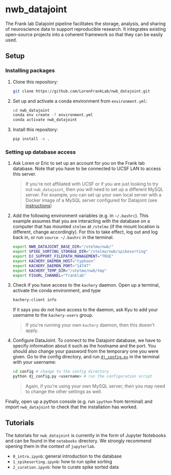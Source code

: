 # nwb_datajoint

The Frank lab Datajoint pipeline facilitates the storage, analysis, and sharing of neuroscience data to support reproducible research. It integrates existing open-source projects into a coherent framework so that they can be easily used.

## Setup

### Installing packages

1. Clone this repository:

   ```bash
   git clone https://github.com/LorenFrankLab/nwb_datajoint.git
   ```

2. Set up and activate a conda environment from `environment.yml`:

   ```bash
   cd nwb_datajoint
   conda env create -f environment.yml
   conda activate nwb_datajoint
   ```

3. Install this repository:

   ```bash
   pip install -e .
   ```

### Setting up database access

1. Ask Loren or Eric to set up an account for you on the Frank lab database. Note that you have to be connected to UCSF LAN to access this server.

   > If you're not affiliated with UCSF or if you are just looking to try out `nwb_datajoint`, then you will need to set up a different MySQL server. For example, you can set up your own local server with a Docker image of a MySQL server configured for Datajoint (see [instructions](https://tutorials.datajoint.io/setting-up/local-database.html))

2. Add the following environment variables (e.g. in `~/.bashrc`). This example assumes that you are interacting with the database on a computer that has mounted `stelmo` at `/stelmo` (if the mount location is different, change accordingly). For this to take effect, log out and log back in, or run `source ~/.bashrc` in the terminal.

     ```bash
     export NWB_DATAJOINT_BASE_DIR="/stelmo/nwb/"
     export SPIKE_SORTING_STORAGE_DIR="/stelmo/nwb/spikesorting"
     export DJ_SUPPORT_FILEPATH_MANAGEMENT="TRUE"
     export KACHERY_DAEMON_HOST="typhoon"
     export KACHERY_DAEMON_PORT="14747"
     export KACHERY_TEMP_DIR="/stelmo/nwb/tmp"
     export FIGURL_CHANNEL="franklab"
     ```

3. Check if you have access to the `kachery` daemon. Open up a terminal, activate the conda environment, and type

   ```bash
   kachery-client info
   ```

   If it says you do not have access to the daemon, ask Kyu to add your username to the `kachery-users` group.
   > If you're running your own `kachery` daemon, then this doesn't apply.
  
4. Configure DataJoint. To connect to the Datajoint database, we have to specify information about it such as the hostname and the port. You should also change your password from the temporary one you were given. Go to the config directory, and run [`dj_config.py`](https://github.com/LorenFrankLab/nwb_datajoint/blob/master/config/dj_config.py) in the terminal with your username:

    ```bash
    cd config # change to the config directory
    python dj_config.py <username> # run the configuration script
    ```

   > Again, if you're using your own MySQL server, then you may need to change the other settings as well.

Finally, open up a python console (e.g. run `ipython` from terminal) and import `nwb_datajoint` to check that the installation has worked.

## Tutorials

The tutorials for `nwb_datajoint` is currently in the form of Jupyter Notebooks and can be found in the `notebooks` directory. We strongly recommend opening them in the context of `jupyterlab`.

* `0_intro.ipynb`: general introduction to the database
* `1_spikesorting.ipynb`: how to run spike sorting
* `2_curation.ipynb`: how to curate spike sorted data
